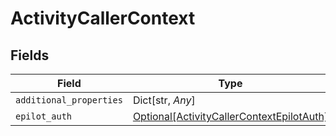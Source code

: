# ActivityCallerContext


## Fields

| Field                                                                                               | Type                                                                                                | Required                                                                                            | Description                                                                                         |
| --------------------------------------------------------------------------------------------------- | --------------------------------------------------------------------------------------------------- | --------------------------------------------------------------------------------------------------- | --------------------------------------------------------------------------------------------------- |
| `additional_properties`                                                                             | Dict[str, *Any*]                                                                                    | :heavy_minus_sign:                                                                                  | N/A                                                                                                 |
| `epilot_auth`                                                                                       | [Optional[ActivityCallerContextEpilotAuth]](../../models/shared/activitycallercontextepilotauth.md) | :heavy_minus_sign:                                                                                  | N/A                                                                                                 |